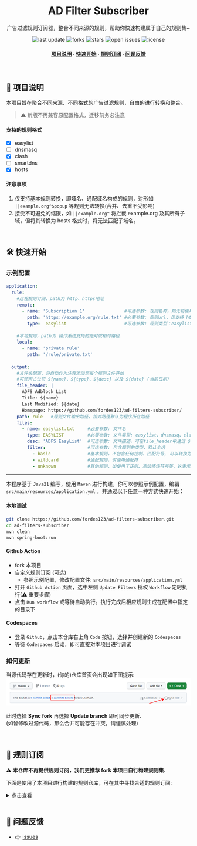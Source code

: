 <div align="center">
<h1>AD Filter Subscriber</h1>
  <p>
    广告过滤规则订阅器，整合不同来源的规则，帮助你快速构建属于自己的规则集~
  </p>
<!-- Badges -->
<p>
  <img src="https://img.shields.io/github/last-commit/fordes123/ad-filters-subscriber?style=flat-square" alt="last update" />
  <img src="https://img.shields.io/github/forks/fordes123/ad-filters-subscriber?style=flat-square" alt="forks" />
  <img src="https://img.shields.io/github/stars/fordes123/ad-filters-subscriber?style=flat-square" alt="stars" />
  <img src="https://img.shields.io/github/issues/fordes123/ad-filters-subscriber?style=flat-square" alt="open issues" />
  <img src="https://img.shields.io/github/license/fordes123/ad-filters-subscriber?style=flat-square" alt="license" />
</p>

<h4>
    <a href="#a">项目说明</a>
  <span> · </span>
    <a href="#b">快速开始</a>
  <span> · </span>
    <a href="#c">规则订阅</a>
  <span> · </span>
    <a href="#d">问题反馈</a>
  </h4>
</div>

<br/>
<h2 id="a">📔 项目说明</h2>

本项目旨在聚合不同来源、不同格式的广告过滤规则，自由的进行转换和整合。
> ⚠️ 新版不再兼容原配置格式，迁移前务必注意
#### 支持的规则格式
- [x] easylist
- [ ] dnsmasq
- [x] clash
- [ ] smartdns
- [x] hosts

#### 注意事项
1. 仅支持基本规则转换，即域名、通配域名构成的规则，对形如 `||example.org^$popup` 等规则无法转换(合并、去重不受影响)
2. 接受不可避免的缩限，如 `||example.org^` 将拦截 example.org 及其所有子域，但将其转换为 hosts 格式时，将无法匹配子域名。

<br/>
<h2 id="b">🛠️ 快速开始</h2>

### 示例配置

```yaml
application:
  rule:
    #远程规则订阅，path为 http、https地址
    remote:
      - name: 'Subscription 1'               #可选参数: 规则名称，如无将使用 path 作为名称
        path: 'https://example.org/rule.txt' #必要参数: 规则url，仅支持 http/https，不限定响应内容格式
        type:  easylist                      #可选参数: 规则类型：easylist (默认)、dnsmasq、clash、smartdns、hosts

    #本地规则，path为 操作系统支持的绝对或相对路径
    local:
      - name: 'private rule'
        path: '/rule/private.txt'

  output:
    #文件头配置，将自动作为注释添加至每个规则文件开始
    #可使用占位符 ${name}、${type}、${desc} 以及 ${date} (当前日期)
    file_header: |
      ADFS Adblock List
      Title: ${name}
      Last Modified: ${date}
      Homepage: https://github.com/fordes123/ad-filters-subscriber/
    path: rule   #规则文件输出路径，相对路径默认为程序所在路径
    files:
      - name: easylist.txt     #必要参数: 文件名
        type: EASYLIST         #必要参数: 文件类型: easylist、dnsmasq、clash、smartdns、hosts
        desc: 'ADFS EasyList'  #可选参数: 文件描述，可在file_header中通过 ${} 中使用
        filter:                #可选参数: 包含规则的类型，默认全选
          - basic              #基本规则，不包含任何控制、匹配符号, 可以转换为 hosts
          - wildcard           #通配规则，仅使用通配符
          - unknown            #其他规则，如使用了正则、高级修饰符号等，这表示目前无法支持
```

---
本程序基于 `Java21` 编写，使用 `Maven` 进行构建，你可以参照示例配置，编辑 `src/main/resources/application.yml`
，并通过以下任意一种方式快速开始：

#### **本地调试**

```bash
git clone https://github.com/fordes123/ad-filters-subscriber.git
cd ad-filters-subscriber
mvn clean
mvn spring-boot:run
```

#### **Github Action**

- fork 本项目
- 自定义规则订阅 (可选)
    - 参照示例配置，修改配置文件: `src/main/resources/application.yml`
- 打开 `Github Action` 页面，选中左侧 `Update Filters` 授权 `Workflow` 定时执行(⚠ 重要步骤)
- 点击 `Run workflow` 或等待自动执行。执行完成后相应规则生成在配置中指定的目录下

#### **Codespaces**

- 登录 `Github`，点击本仓库右上角 `Code` 按钮，选择并创建新的 `Codespaces`
- 等待 `Codespaces` 启动，即可直接对本项目进行调试

### 如何更新

当源代码存在更新时，(你的)仓库首页会出现如下图提示:
<img src="./screen.png">

此时选择 **Sync fork** 再选择 **Update branch** 即可同步更新.  
(如曾修改过源代码，那么合并可能存在冲突，请谨慎处理)

<br/>
<h2 id="c">🎯 规则订阅</h2>

**⚠ 本仓库不再提供规则订阅，我们更推荐 fork 本项目自行构建规则集.**

下面是使用了本项目进行构建的规则仓库，可在其中寻找合适的规则订阅:
<details>
<summary>点击查看</summary>
<ul>
    <li><a href="https://github.com/xndeye/adblock_list/">xndeye/adblock_list</a></li>
    <p>欢迎提交 issues 或 pr 留下你的仓库地址~</p>
</ul>
</details>

<br/>
<h2 id="d">💬 问题反馈</h2>

- 👉 [issues](https://github.com/fordes123/ad-filters-subscriber/issues)
